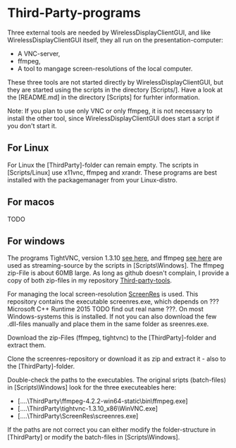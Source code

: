 # Third-Party-programs

Three external tools are needed by WirelessDisplayClientGUI, and like
WirelessDisplayClientGUI itself, they all run on the presentation-computer:

- A VNC-server,
- ffmpeg,
- A tool to mangage screen-resolutions of the local computer.

These three tools are not started directly by WirelessDisplayClientGUI, but
they are started using the scripts in the directory 
[Scripts/<Operating-System>]. Have a look at the [README.md] in the directory
[Scripts] for furhter information.

Note: If you plan to use only VNC or only ffmpeg, it is not necessary to
install the other tool, since WirelessDisplayClientGUI does start a script
if you don't start it.

## For Linux

For Linux the [ThirdParty]-folder can remain empty. The scripts in 
[Scripts/Linux] use x11vnc, ffmpeg and xrandr. These programs are best
installed with the packagemanager from your Linux-distro.

## For macos

TODO

## For windows

The programs TightVNC, version 1.3.10 
[see here](https://www.tightvnc.com/download/1.3.10/tightvnc-1.3.10_x86.zip), 
and ffmpeg 
[see here](https://ffmpeg.zeranoe.com/builds/win64/static/ffmpeg-4.2.2-win64-static.zip) 
are used as streaming-source by the scripts in [Scripts\Windows]. The ffmpeg 
zip-File is about 60MB large. As long as github doesn't complain, I provide a 
copy of both zip-files in my repository
[Third-party-tools](https://github.com/lzukw/Third-party-tools).

For managing the local screen-resolution
[ScreenRes](https://github.com/lzukw/ScreenRes) is used. This repository
contains the executable screenres.exe, which depends on ??? Microsoft C++ 
Runtime 2015 TODO find out real name ???. On most Windows-systems this is 
installed. If not you can also download the few .dll-files manually and
place them in the same folder as sreenres.exe.

Download the zip-Files (ffmpeg, tightvnc) to the [ThirdParty]-folder and 
extract them.

Clone the screenres-repository or download it as zip and extract it - also
to the [ThirdParty]-folder. 

Double-check the paths to the executables. The original sripts (batch-files)
in [Scripts\Windows] look for the three executeables here:

- [..\..\ThirdParty\ffmpeg-4.2.2-win64-static\bin\ffmpeg.exe]
- [..\..\ThirdParty\tightvnc-1.3.10_x86\WinVNC.exe]
- [..\..\ThirdParty\ScreenRes\screenres.exe]

If the paths are not correct you can either modify the folder-structure in 
[ThirdParty] or modify the batch-files in [Scripts\Windows].

